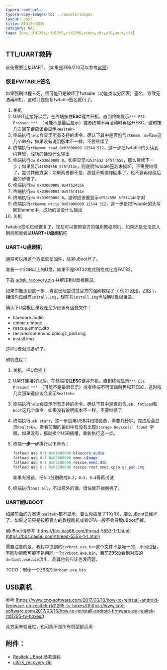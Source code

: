 ```yaml
---
typora-root-url: ..
typora-copy-images-to: ../assets/images
layout: post
title: RTD129X救砖
category: NAS
tags: [nas,rtd129x,rtd1295,rtd1296,zidoo,z9s,z10,uart,ttl]
---
```


## TTL/UART救砖

首先需要连接UART。（如果是Z9S/Z10可以参考[这里](/nas/2020/07/07/z9s-dev.html)）

### 恢复FWTABLE签名

如果强刷过程卡死，很可能只是破坏了fwtable（功能类似分区表）签名，导致无法再刷机，这时只要恢复fwtable签名就行了。

1. 关机
2. UART连接好以后，在终端按住**ESC**键并开机，直到终端显示`*** ESC Pressed *** `（可能不是最后显示）或者终端不再滚动时再松开ESC，这时按几次回车键应该会显示`Realtek>`
3. 终端执行`help`会显示所有支持的命令，确认下其中是否包含`rtkemm`，`dw`和`mw`这几个命令，如果没有说明版本不一样，不要继续了
4. 终端执行`rtkemmc read 0x03000000 12544 512`，这一步把fwtable的头读到内存里，成功的话没什么输出
5. 终端执行`dw 0x03000000 8`。如果显示`43534552 5f5f4555`，那么继续下一步；如果显示`4f524556 5f5f414e`，则说明fwtable签名未损坏，不需要继续了，尝试其他方案；如果两者都不是，那就不知道咋回事了，也不要再继续后面的步骤了。
6. 终端执行`mw 0x03000000 0x4f524556`
7. 终端执行`mw 0x03000004 0x5f5f414e`
8. 终端执行`dw 0x03000000 8`。这时应该要显示`4f524556 5f5f414e`才对
9. 终端执行`rtkemmc write 0x03000000 12544 512`，这一步是把fwtable的头写回到emmc中，成功的话没什么输出
10. 关机

fwtable签名已经恢复了，现在可以按照官方的强刷教程刷机，如果还是无法进入刷机那就尝试**UART+U盘刷机**吧



### UART+U盘刷机

通常可以用这个方法恢复固件，除非uBoot坏了。

准备一个2GB以上的U盘，如果不是FAT32格式则格式化成FAT32。

下载 [udisk_recovery.zip](/assets/files/udisk_recovery.zip) 并解压到U盘根目录。

如果你能走到这一步，肯定已经尝试过官方的强刷教程了（ 例如 [X9S](https://www.zidoo.tv/Support/support_guide/guide_target/1vhOLOoLZ3NKKmVViAFMcQ%3D%3D.html)，[Z9S](https://www.zidoo.tv/Support/support_guide/guide_target/GAi8Kohb5eLeq7k9e%5Bld%5D3ulg%3D%3D.html) ），相信你已经有`install.img`，现在将`install.img`也放到U盘根目录。

确认下U盘根目录现在至少应该有这些文件：

* bluecore.audio
* emmc.uImage
* rescue.emmc.dtb
* rescue.root.emmc.cpio.gz_pad.img
* install.img

这样U盘就准备好了。



刷机过程：

1. 关机，把U盘插上

2. UART连接好以后，在终端按住**ESC**键并开机，直到终端显示`*** ESC Pressed *** `（可能不是最后显示）或者终端不再滚动时再松开ESC，这时按几次回车键应该会显示`Realtek>`

3. 终端执行`help`会显示所有支持的命令，确认下其中是否包含`usb`，`fatload`和`boot`这几个命令，如果没有说明版本不一样，不要继续了

4. 终端执行`usb start`，这一步启用USB并扫描设备，需要几秒钟，完成后会显示`Realtek>`。看看前面的输出中有没有出现`Storage Device(s) found `字眼，如果没有，那就换个USB插槽，重新执行这一步。

5. 终端**一步一步**执行以下命令：

   ```powershell
   fatload usb 0:1 0x01b00000 bluecore.audio
   fatload usb 0:1 0x03000000 emmc.uImage
   fatload usb 0:1 0x02100000 rescue.emmc.dtb
   fatload usb 0:1 0x02200000 rescue.root.emmc.cpio.gz_pad.img
   ```

   如果有报错，把`0:1`分别改成`0:2`，`0:3`，`0:4`等再试试

6. 终端执行`boot all`，不出意外的话，很快就开始刷机了。



### UART刷UBOOT

如果前面的方案连`Realtek>`都不显示，要么你插反了TX/RX，要么uBoot已经坏了。如果之前只是按照官方的教程刷机或者OTA一般不会导致uBoot坏掉。

刷uBoot请参考 [https://bbs.nas66.com/thread-5553-1-1.html](https://bbs.nas66.com/thread-5553-1-1.html)

需要注意的是，教程中提到的`dvrboot.exe.bin`这个文件不是唯一的，不同设备，不同功能都可能不是用同一个`dvrboot.exe.bin`，目前Z9S没看到对应的`dvrboot.exe.bin`流出，刷其他的应该也没问题。

TODO：制作一个Z9S的`dvrboot.exe.bin`



## USB刷机

参考 [https://www.cnx-software.com/2017/03/16/how-to-reinstall-android-firmware-on-realtek-rtd1295-tv-boxes/](https://www.cnx-software.com/2017/03/16/how-to-reinstall-android-firmware-on-realtek-rtd1295-tv-boxes/)

此方案未验证过，也可能不是所有机型都适用



## 附件：

* [Realtek UBoot 参考资料](/assets/files/RTD1619_RTD129x_Bootcode.pdf)
* [udisk_recovery.zip](/assets/files/udisk_recovery.zip)